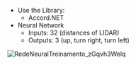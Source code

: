 * Use the Library:
  * Accord.NET  
* Neural Network
  * Inputs: 32 (distances of LIDAR)
  * Outputs: 3 (up, turn right, turn left)

![RedeNeuralTreinamento_zGqvh3Welq](https://github.com/user-attachments/assets/6f26968b-d384-41a5-b8fd-a4f8f35fbd73)
